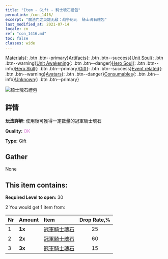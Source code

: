 ```yaml
---
title: "Item - Gift - 騎士魂石禮包"
permalink: /con_1416/
excerpt: "魔法门之英雄无敌：战争纪元  騎士魂石禮包"
last_modified_at: 2021-07-14
locale: cn
ref: "con_1416.md"
toc: false
classes: wide
---
```

 [Materials](/ItemsCN/){: .btn .btn--primary}[Artifacts](/ItemsCN/Artifacts/){: .btn .btn--success}[Unit Soul](/ItemsCN/UnitSoul/){: .btn .btn--warning}[Unit Awakening](/ItemsCN/UnitAwakening/){: .btn .btn--danger}[Hero Soul](/ItemsCN/HeroSoul/){: .btn .btn--info}[Hero Skill](/ItemsCN/HeroSkill/){: .btn .btn--primary}[Gift](/ItemsCN/Gift/){: .btn .btn--success}[Event related](/ItemsCN/Events/){: .btn .btn--warning}[Avatars](/ItemsCN/Avatars/){: .btn .btn--danger}[Consumables](/ItemsCN/Consumables/){: .btn .btn--info}[Unknown](/ItemsCN/Unknown/){: .btn .btn--primary}

 ![騎士魂石禮包](/images/t/i_907028.png)

## 詳情
 **玩法詳解:** 使用後可獲得一定數量的冠軍騎士魂石

 **Quality:** <span style="color: #DA70D6">OK</span>

 **Type:** Gift

## Gather

  None

## This item contains:

 **Required Level to open:** 30

 2 You would get **1** item  from:

  | Nr | Amount |     Item    | Drop Rate,% |
  |:---|:-------|:------------|:---------:|
  | 1 |  **1x** | [冠軍騎士魂石](/cn/Items/unt_287/) | 25 | 
  | 2 |  **2x** | [冠軍騎士魂石](/cn/Items/unt_287/) | 60 | 
  | 3 |  **3x** | [冠軍騎士魂石](/cn/Items/unt_287/) | 15 | 
